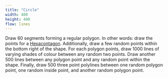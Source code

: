 ```yaml
---
title: "Circle"
width: 400
height: 400
flow: lines
---
```


Draw 60 segments forming a regular polygon. In other words: draw the points for a [Hexacontagon](https://en.wikipedia.org/wiki/Polygon#Naming). Additionally, draw a few random points within the bottom right of the shape. For each polygon points, draw 1000 lines of varying shades of colour between any random two points. Draw another 500 lines between any polygon point and any random point within the shape. Finally, draw 500 three point polylines between one random polygon point, one random inside point, and another random polygon point.
